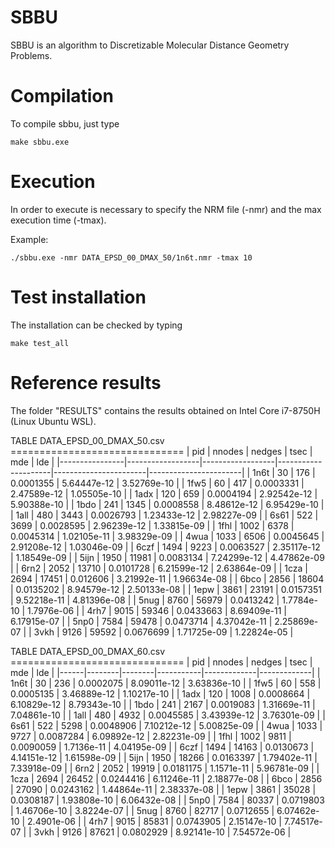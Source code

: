 # SBBU
SBBU is an algorithm to Discretizable Molecular Distance Geometry Problems.

# Compilation
To compile sbbu, just type

~~~
make sbbu.exe
~~~

# Execution
In order to execute is necessary to specify the NRM file (-nmr) and the max execution time (-tmax).

Example:
~~~
./sbbu.exe -nmr DATA_EPSD_00_DMAX_50/1n6t.nmr -tmax 10
~~~

# Test installation
The installation can be checked by typing

~~~
make test_all
~~~

# Reference results
The folder "RESULTS" contains the results obtained on Intel Core i7-8750H (Linux Ubuntu WSL).

TABLE DATA_EPSD_00_DMAX_50.csv ==============================
|     pid        |     nnodes       |     nedges       |     tsec            |     mde               |     lde               |
|----------------|------------------|------------------|---------------------|-----------------------|-----------------------|
|     1n6t       |     30           |     176          |     0.0001355       |     5.64447e-12       |     3.52769e-10       |
|     1fw5       |     60           |     417          |     0.0003331       |     2.47589e-12       |     1.05505e-10       |
|     1adx       |     120          |     659          |     0.0004194       |     2.92542e-12       |     5.90388e-10       |
|     1bdo       |     241          |     1345         |     0.0008558       |     8.48612e-12       |     6.95429e-10       |
|     1all       |     480          |     3443         |     0.0026793       |     1.23433e-12       |     2.98227e-09       |
|     6s61       |     522          |     3699         |     0.0028595       |     2.96239e-12       |     1.33815e-09       |
|     1fhl       |     1002         |     6378         |     0.0045314       |     1.02105e-11       |     3.98329e-09       |
|     4wua       |     1033         |     6506         |     0.0045645       |     2.91208e-12       |     1.03046e-09       |
|     6czf       |     1494         |     9223         |     0.0063527       |     2.35117e-12       |     1.18549e-09       |
|     5ijn       |     1950         |     11981        |     0.0083134       |     7.24299e-12       |     4.47862e-09       |
|     6rn2       |     2052         |     13710        |     0.0101728       |     6.21599e-12       |     2.63864e-09       |
|     1cza       |     2694         |     17451        |     0.012606        |     3.21992e-11       |     1.96634e-08       |
|     6bco       |     2856         |     18604        |     0.0135202       |     8.94579e-12       |     2.50133e-08       |
|     1epw       |     3861         |     23191        |     0.0157351       |     9.52218e-11       |     4.81396e-08       |
|     5nug       |     8760         |     56979        |     0.0413242       |     1.7784e-10        |     1.7976e-06        |
|     4rh7       |     9015         |     59346        |     0.0433663       |     8.69409e-11       |     6.17915e-07       |
|     5np0       |     7584         |     59478        |     0.0473714       |     4.37042e-11       |     2.25869e-07       |
|     3vkh       |     9126         |     59592        |     0.0676699       |     1.71725e-09       |     1.22824e-05       |

TABLE DATA_EPSD_00_DMAX_60.csv ==============================
| pid  | nnodes | nedges | tsec      | mde         | lde         |
|------|--------|--------|-----------|-------------|-------------|
| 1n6t | 30     | 236    | 0.0002075 | 8.09011e-12 | 3.63836e-10 |
| 1fw5 | 60     | 558    | 0.0005135 | 3.46889e-12 | 1.10217e-10 |
| 1adx | 120    | 1008   | 0.0008664 | 6.10829e-12 | 8.79343e-10 |
| 1bdo | 241    | 2167   | 0.0019083 | 1.31669e-11 | 7.04861e-10 |
| 1all | 480    | 4932   | 0.0045585 | 3.43939e-12 | 3.76301e-09 |
| 6s61 | 522    | 5298   | 0.0048906 | 7.10212e-12 | 5.00825e-09 |
| 4wua | 1033   | 9727   | 0.0087284 | 6.09892e-12 | 2.82231e-09 |
| 1fhl | 1002   | 9811   | 0.0090059 | 1.7136e-11  | 4.04195e-09 |
| 6czf | 1494   | 14163  | 0.0130673 | 4.14151e-12 | 1.61598e-09 |
| 5ijn | 1950   | 18266  | 0.0163397 | 1.79402e-11 | 7.33918e-09 |
| 6rn2 | 2052   | 19919  | 0.0181175 | 1.1571e-11  | 5.96781e-09 |
| 1cza | 2694   | 26452  | 0.0244416 | 6.11246e-11 | 2.18877e-08 |
| 6bco | 2856   | 27090  | 0.0243162 | 1.44864e-11 | 2.38337e-08 |
| 1epw | 3861   | 35028  | 0.0308187 | 1.93808e-10 | 6.06432e-08 |
| 5np0 | 7584   | 80337  | 0.0719803 | 1.46706e-10 | 3.8224e-07  |
| 5nug | 8760   | 82717  | 0.0712655 | 6.07462e-10 | 2.4901e-06  |
| 4rh7 | 9015   | 85831  | 0.0743905 | 2.15147e-10 | 7.74517e-07 |
| 3vkh | 9126   | 87621  | 0.0802929 | 8.92141e-10 | 7.54572e-06 |
